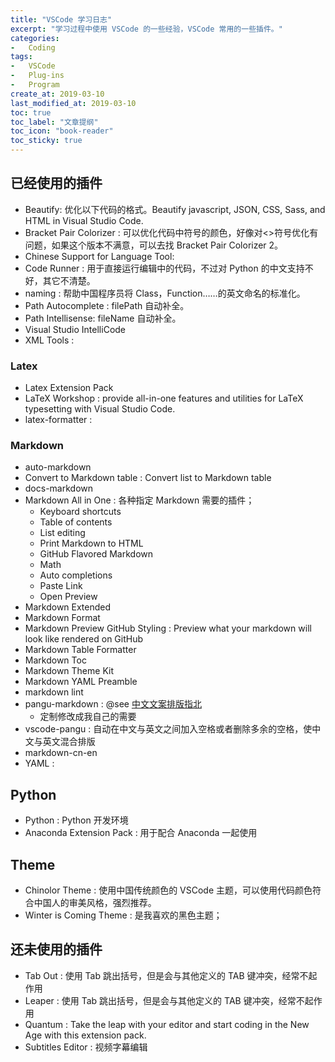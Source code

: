 ```yaml
---
title: "VSCode 学习日志"
excerpt: "学习过程中使用 VSCode 的一些经验，VSCode 常用的一些插件。"
categories:
-   Coding
tags:
-   VSCode
-   Plug-ins
-   Program
create_at: 2019-03-10
last_modified_at: 2019-03-10
toc: true
toc_label: "文章提纲"
toc_icon: "book-reader"
toc_sticky: true
---
```


## 已经使用的插件

-   Beautify: 优化以下代码的格式。Beautify javascript, JSON, CSS, Sass, and HTML in Visual Studio Code.
-   Bracket Pair Colorizer : 可以优化代码中符号的颜色，好像对<>符号优化有问题，如果这个版本不满意，可以去找 Bracket Pair Colorizer 2。
-   Chinese Support for Language Tool:
-   Code Runner : 用于直接运行编辑中的代码，不过对 Python 的中文支持不好，其它不清楚。
-   naming : 帮助中国程序员将 Class，Function……的英文命名的标准化。
-   Path Autocomplete : filePath 自动补全。
-   Path Intellisense: fileName 自动补全。
-   Visual Studio IntelliCode
-   XML Tools :

### Latex

-   Latex Extension Pack
-   LaTeX Workshop : provide all-in-one features and utilities for LaTeX typesetting with Visual Studio Code.
-   latex-formatter :

### Markdown

-   auto-markdown
-   Convert to Markdown table : Convert list to Markdown table
-   docs-markdown
-   Markdown All in One : 各种指定 Markdown 需要的插件；
    -   Keyboard shortcuts
    -   Table of contents
    -   List editing
    -   Print Markdown to HTML
    -   GitHub Flavored Markdown
    -   Math
    -   Auto completions
    -   Paste Link
    -   Open Preview
-   Markdown Extended
-   Markdown Format
-   Markdown Preview GitHub Styling : Preview what your markdown will look like rendered on GitHub
-   Markdown Table Formatter
-   Markdown Toc
-   Markdown Theme Kit
-   Markdown YAML Preamble
-   markdown lint
-   pangu-markdown : @see [中文文案排版指北](https://GitHub.com/sparanoid/chinese-copywriting-guidelines)
    -   定制修改成我自己的需要
-   vscode-pangu : 自动在中文与英文之间加入空格或者删除多余的空格，使中文与英文混合排版
-   markdown-cn-en
-   YAML :

## Python

-   Python : Python 开发环境
-   Anaconda Extension Pack : 用于配合 Anaconda 一起使用

## Theme

-   Chinolor Theme : 使用中国传统颜色的 VSCode 主题，可以使用代码颜色符合中国人的审美风格，强烈推荐。
-   Winter is Coming Theme : 是我喜欢的黑色主题；

## 还未使用的插件

-   Tab Out : 使用 Tab 跳出括号，但是会与其他定义的 TAB 键冲突，经常不起作用
-   Leaper : 使用 Tab 跳出括号，但是会与其他定义的 TAB 键冲突，经常不起作用
-   Quantum : Take the leap with your editor and start coding in the New Age with this extension pack.
-   Subtitles Editor : 视频字幕编辑
